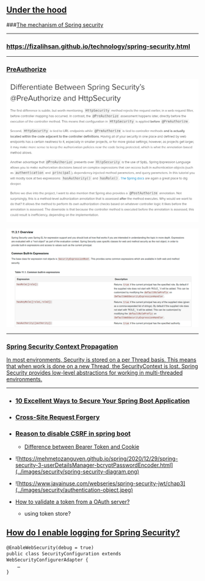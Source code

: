 ## [Under the hood](https://www.marcobehler.com/guides/spring-security)

###[The mechanism of Spring security ](https://ducmanhphan.github.io/2019-02-09-The-mechanism-of-spring-security/)

------

### https://fizalihsan.github.io/technology/spring-security.html

-----

### [PreAuthorize](https://developer.okta.com/blog/2019/06/20/spring-preauthorize)
![](../images/security/preauthorize.png)

![](../images/security/hasrole-builtin-expression.png)

------

### [Spring Security Context Propagation](https://www.baeldung.com/spring-security-async-principal-propagation)

[In most environments, Security is stored on a per Thread basis. This means that when work is done on a new Thread, the SecurityContext is lost. Spring Security provides low-level abstractions for working in multi-threaded environments.](https://www.linkedin.com/pulse/minute-read-concurrency-spring-security-keshavram-kuduwa/?trk=articles_directory)

------

- ### [10 Excellent Ways to Secure Your Spring Boot Application](https://tubean.github.io/2018/11/spring-boot-10-ways-security/)
- ### [Cross-Site Request Forgery ](https://stackjava.com/spring/crsf-la-gi-chong-lai-crsf-voi-spring-security.html)

- ### [Reason to disable CSRF in spring boot](https://stackoverflow.com/questions/62696806/reason-to-disable-csrf-in-spring-boot)
  - [Difference between Bearer Token and Cookie](https://stackoverflow.com/a/37635977/10393067)
- ![https://mehmetozanguven.github.io/spring/2020/12/29/spring-security-3-userDetailsManager-bcryptPasswordEncoder.html](../images/security/spring-security-diagram.png)

- ![https://www.javainuse.com/webseries/spring-security-jwt/chap3](../images/security/authentication-object.jpeg)

- [How to validate a token from a OAuth server?](https://stackoverflow.com/questions/41854531/how-to-validate-a-token-from-a-oauth-server)
  - using token store?


## [How do I enable logging for Spring Security?](https://stackoverflow.com/questions/30855252/how-do-i-enable-logging-for-spring-security)
```
@EnableWebSecurity(debug = true)
public class SecurityConfiguration extends WebSecurityConfigurerAdapter {
    …
}
```